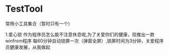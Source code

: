 # TestTool
常用小工具集合（暂时只有一个）

1.爱心锁
作为程序员怎么能不注意休息呢,为了关爱你们的健康，现推出一款winfrom程序
每60分钟自动锁屏一次（弹窗全屏）,锁屏时间为3分钟，关爱程序员健康发展，从我做起
